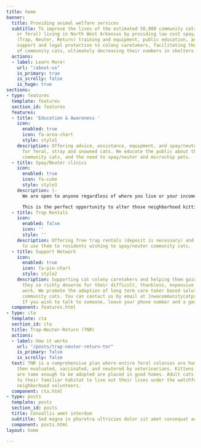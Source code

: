 ```yaml
---
title: home
banner:
  title: Providing animal welfare services
  subtitle: To improve the lives of the estimated 50,000 community cats (stray, abandoned,
    or feral) living in North West Arkansas by providing low cost spay/neuter, TNR
    (Trap, Neuter, Return) training and equipment, public education, and increased
    support and legal protection to colony caretakers, facilitating the humane management
    of community cats, ultimately decreasing their numbers in shelters and at large.
  actions:
  - label: Learn More!
    url: "/about-us"
    is_primary: true
    is_scrolly: false
    is_huge: true
sections:
- type: features
  template: features
  section_id: features
  features:
  - title: 'Education & Awareness '
    icon:
      enabled: true
      icon: fa-area-chart
      style: style1
    description: Offering advice, assistance, equipment, and spay/neuter resources
      for feral, stray and unowned cats. We educate the public about the plight of
      community cats, and the need to spay/neuter and microchip pets.
  - title: Spay/Neuter clinics
    icon:
      enabled: true
      icon: fa-cube
      style: style3
    description: |-
      We are open to anyone regardless of where you live or your income level!

      This is the perfect opportunity to alter those neighborhood kitties that just “hang around”, feral kitties, or your own much loved pet.
  - title: Trap Rentals
    icon:
      enabled: false
      icon: ''
      style: ''
    description: Offering free trap rentals (deposit is necessary) and advice on how
      to use them to residents wishing to spay/neuter community cats.
  - title: Support Network
    icon:
      enabled: true
      icon: fa-pie-chart
      style: style2
    description: Supporting cat colony caretakers and helping them gain the respect
      they so richly deserve for their difficult, thankless, expensive and compassionate
      work. We promote the adoption of long term care taker based solutions regarding
      community cats. You can contact us by email at [nwacommunitycatproject@gmail.com](mailto:nwacommunitycatproject@gmail.com).
      If you wish to talk to someone, leave your phone number and a good time to call.
  component: features.html
- type: cta
  template: cta
  section_id: cta
  title: Trap-Neuter-Return (TNR)
  actions:
  - label: How it works
    url: "/posts/trap-neuter-return-tnr"
    is_primary: false
    is_scrolly: false
  text: TNR is a comprehensive plan where entire feral colonies are humanely trapped,
    then evaluated, vaccinated, and neutered by veterinarians. Kittens and cats that
    are tame enough to be adopted are placed in good homes. Adult cats are returned
    to their familiar habitat to live out their lives under the watchful care of sympathetic
    neighborhood volunteers.
  component: cta.html
- type: posts
  template: posts
  section_id: posts
  title: Convallis amet interdum
  subtitle: Sed magna in pharetra ultricies dolor sit amet consequat adipiscing lorem.
  component: posts.html
layout: home

---
```

